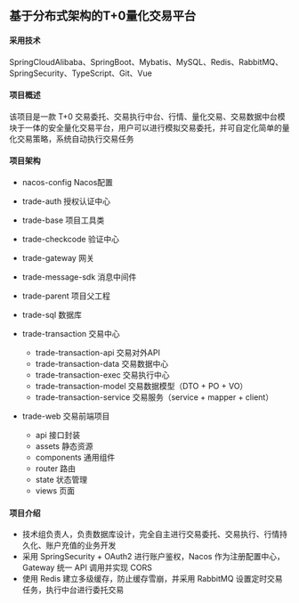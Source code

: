 
## 基于分布式架构的T+0量化交易平台

#### 采用技术

SpringCloudAlibaba、SpringBoot、Mybatis、MySQL、Redis、RabbitMQ、SpringSecurity、TypeScript、Git、Vue

#### 项目概述

该项目是一款 T+0 交易委托、交易执行中台、行情、量化交易、交易数据中台模块于一体的安全量化交易平台，用户可以进行模拟交易委托，并可自定化简单的量化交易策略，系统自动执行交易任务

#### 项目架构

- nacos-config       Nacos配置

- trade-auth        授权认证中心

- trade-base        项目工具类

- trade-checkcode   验证中心

- trade-gateway     网关

- trade-message-sdk 消息中间件

- trade-parent      项目父工程

- trade-sql         数据库

- trade-transaction 交易中心
	- trade-transaction-api      交易对外API
	- trade-transaction-data     交易数据中心
	- trade-transaction-exec     交易执行中心
	- trade-transaction-model    交易数据模型（DTO + PO + VO）
	- trade-transaction-service  交易服务（service + mapper + client）

- trade-web         交易前端项目
	- api                   接口封装
	- assets                静态资源
	- components            通用组件
	- router                路由
	- state                 状态管理
	- views                 页面

#### 项目介绍

- 技术组负责人，负责数据库设计，完全自主进行交易委托、交易执行、行情持久化、账户充值的业务开发
- 采用 SpringSecurity + OAuth2 进行账户鉴权，Nacos 作为注册配置中心，Gateway 统一 API 调用并实现 CORS
- 使用 Redis 建立多级缓存，防止缓存雪崩，并采用 RabbitMQ 设置定时交易任务，执行中台进行委托交易
